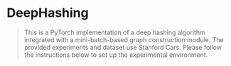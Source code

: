 # DeepHashing
> This is a PyTorch implementation of a deep hashing algorithm integrated with a mini-batch-based graph construction module. The provided experiments and dataset use Stanford Cars. Please follow the instructions below to set up the experimental environment.
